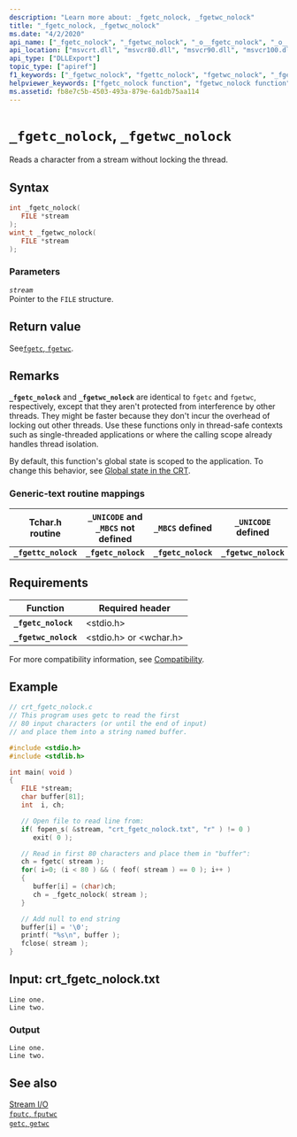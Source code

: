 ```yaml
---
description: "Learn more about: _fgetc_nolock, _fgetwc_nolock"
title: "_fgetc_nolock, _fgetwc_nolock"
ms.date: "4/2/2020"
api_name: ["_fgetc_nolock", "_fgetwc_nolock", "_o__fgetc_nolock", "_o__fgetwc_nolock"]
api_location: ["msvcrt.dll", "msvcr80.dll", "msvcr90.dll", "msvcr100.dll", "msvcr100_clr0400.dll", "msvcr110.dll", "msvcr110_clr0400.dll", "msvcr120.dll", "msvcr120_clr0400.dll", "ucrtbase.dll", "api-ms-win-crt-stdio-l1-1-0.dll", "api-ms-win-crt-private-l1-1-0.dll"]
api_type: ["DLLExport"]
topic_type: ["apiref"]
f1_keywords: ["_fgetwc_nolock", "fgettc_nolock", "fgetwc_nolock", "_fgetc_nolock", "_fgettc_nolock", "fgetc_nolock"]
helpviewer_keywords: ["fgetc_nolock function", "fgetwc_nolock function", "_fgetwc_nolock function", "characters, reading", "_fgetc_nolock function", "streams, reading characters from", "fgettc_nolock function", "reading characters from streams", "_fgettc_nolock function"]
ms.assetid: fb8e7c5b-4503-493a-879e-6a1db75aa114
---
```

# `_fgetc_nolock`, `_fgetwc_nolock`

Reads a character from a stream without locking the thread.

## Syntax

```C
int _fgetc_nolock(
   FILE *stream
);
wint_t _fgetwc_nolock(
   FILE *stream
);
```

### Parameters

*`stream`*\
Pointer to the `FILE` structure.

## Return value

See[`fgetc`, `fgetwc`](fgetc-fgetwc.md).

## Remarks

**`_fgetc_nolock`** and **`_fgetwc_nolock`** are identical to `fgetc` and `fgetwc`, respectively, except that they aren't protected from interference by other threads. They might be faster because they don't incur the overhead of locking out other threads. Use these functions only in thread-safe contexts such as single-threaded applications or where the calling scope already handles thread isolation.

By default, this function's global state is scoped to the application. To change this behavior, see [Global state in the CRT](../global-state.md).

### Generic-text routine mappings

| Tchar.h routine | `_UNICODE` and `_MBCS` not defined | `_MBCS` defined | `_UNICODE` defined |
|---|---|---|---|
| **`_fgettc_nolock`** | **`_fgetc_nolock`** | **`_fgetc_nolock`** | **`_fgetwc_nolock`** |

## Requirements

| Function | Required header |
|---|---|
| **`_fgetc_nolock`** | \<stdio.h> |
| **`_fgetwc_nolock`** | \<stdio.h> or \<wchar.h> |

For more compatibility information, see [Compatibility](../compatibility.md).

## Example

```C
// crt_fgetc_nolock.c
// This program uses getc to read the first
// 80 input characters (or until the end of input)
// and place them into a string named buffer.

#include <stdio.h>
#include <stdlib.h>

int main( void )
{
   FILE *stream;
   char buffer[81];
   int  i, ch;

   // Open file to read line from:
   if( fopen_s( &stream, "crt_fgetc_nolock.txt", "r" ) != 0 )
      exit( 0 );

   // Read in first 80 characters and place them in "buffer":
   ch = fgetc( stream );
   for( i=0; (i < 80 ) && ( feof( stream ) == 0 ); i++ )
   {
      buffer[i] = (char)ch;
      ch = _fgetc_nolock( stream );
   }

   // Add null to end string
   buffer[i] = '\0';
   printf( "%s\n", buffer );
   fclose( stream );
}
```

## Input: crt_fgetc_nolock.txt

```Input
Line one.
Line two.
```

### Output

```Output
Line one.
Line two.
```

## See also

[Stream I/O](../stream-i-o.md)\
[`fputc`, `fputwc`](fputc-fputwc.md)\
[`getc`, `getwc`](getc-getwc.md)
